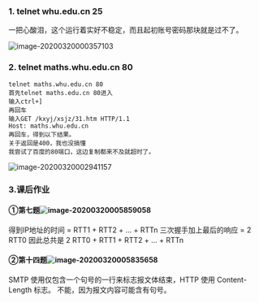 ### 1. telnet whu.edu.cn 25

一把心酸泪，这个运行着实好不稳定，而且起初账号密码那块就是过不了。

![image-20200320000357103](C:\Users\86187\AppData\Roaming\Typora\typora-user-images\image-20200320000357103.png)



### 2. telnet maths.whu.edu.cn 80

```
telnet maths.whu.edu.cn 80
首先telnet maths.edu.cn 80进入
输入ctrl+]
再回车
输入GET /kxyj/xsjz/31.htm HTTP/1.1                                               Host: maths.whu.edu.cn 
再回车，得到以下结果。
关于返回是400，我也没搞懂
我尝试了百度的80端口，这边复制都来不及就超时了。
```

![image-20200320002941157](C:\Users\86187\AppData\Roaming\Typora\typora-user-images\image-20200320002941157.png)



### 3.课后作业

#### ①第七题![image-20200320005859058](C:\Users\86187\AppData\Roaming\Typora\typora-user-images\image-20200320005859058.png)

得到IP地址的时间 = RTT1 + RTT2 + … + RTTn
三次握手加上最后的响应 = 2 RTT0
因此总共是 2 RTT0 + RTT1 + RTT2 + … + RTTn

#### ②第十四题![image-20200320005835658](C:\Users\86187\AppData\Roaming\Typora\typora-user-images\image-20200320005835658.png)

SMTP 使用仅包含一个句号的一行来标志报文体结束，HTTP 使用 Content-Length 标志。
不能，因为报文内容可能含有句号。
